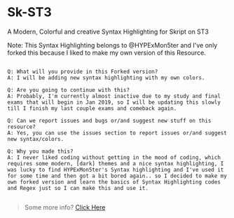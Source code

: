# Sk-ST3
A Modern, Colorful and creative Syntax Highlighting for Skript on ST3

Note: This Syntax Highlighting belongs to @HYPExMon5ter and I've only forked this because I liked to make my own version of this Resource.

```

Q: What will you provide in this Forked version?
A: I will be adding new syntax highlighting with my own colors.

Q: Are you going to continue with this?
A: Probably, I'm currently almost inactive due to my study and final exams that will begin in Jan 2019, so I will be updating this slowly till I finish my last couple exams and comeback again.

Q: Can we report issues and bugs or/and suggest new stuff on this resource?
A: Yes, you can use the issues section to report issues or/and suggest new syntax/colors.

Q: Why you made this?
A: I never liked coding without getting in the mood of coding, which requires some modern, [dark] themes and a nice syntax highlighting, I was lucky to find HYPExMon5ter's Syntax highlighting and I've used it for some time and then got a bit bored again.. so I decided to make my own forked version and learn the basics of Syntax Highlighting codes and Regex just so I can make this and use it.


```

> Some more info? [Click Here](https://forums.skunity.com/resources/sk-st3-syntax-highlighting-open-source.710/)
